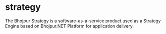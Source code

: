 # strategy
The Bhojpur Strategy is a software-as-a-service product used as a Strategy Engine based on Bhojpur.NET Platform for application delivery.
